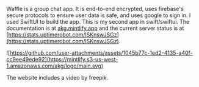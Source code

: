 Waffle is a group chat app. It is end-to-end encrypted, uses firebase's secure protocols to ensure user data is safe, and uses google to sign in. I used SwiftUI to build the app. This is my second app in swift/swiftui. The documentation is at [akg.mintlify.app](https://akg.mintlify.app) and the current server status is at [https://stats.uptimerobot.com/lSKnswJSGz](https://stats.uptimerobot.com/lSKnswJSGz).

![https://github.com/user-attachments/assets/1045b77c-1ed2-4135-a40f-cc9ee49ede92](https://mintlify.s3-us-west-1.amazonaws.com/akg/logo/main.svg)

The website includes a video by freepik.